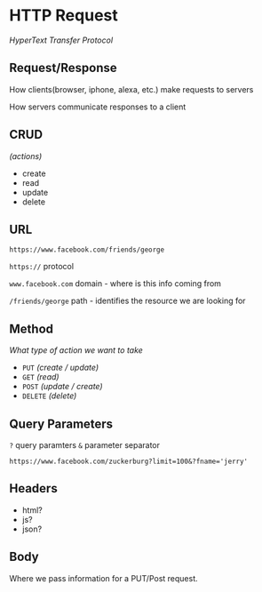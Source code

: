 # HTTP Request

*HyperText Transfer Protocol*

## Request/Response

How clients(browser, iphone, alexa, etc.) make requests to servers

How servers communicate responses to a client

## CRUD
*(actions)*
* create
* read
* update
* delete

## URL

`https://www.facebook.com/friends/george`

`https://`
protocol

`www.facebook.com`
domain - where is this info coming from

`/friends/george`
path - identifies the resource we are looking for

## Method
*What type of action we want to take*
* `PUT` *(create / update)*
* `GET` *(read)*
* `POST` *(update / create)*
* `DELETE` *(delete)*

## Query Parameters

`?` query paramters
`&` parameter separator

`https://www.facebook.com/zuckerburg?limit=100&?fname='jerry'`

## Headers

* html?
* js?
* json?

## Body

Where we pass information for a PUT/Post request.